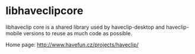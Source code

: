 libhaveclipcore
===============

libhaveclip core is a shared library used by haveclip-desktop
and haveclip-mobile versions to reuse as much code as possible.

Home page: http://www.havefun.cz/projects/haveclip/
